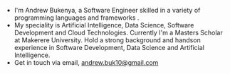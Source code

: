 - I'm Andrew Bukenya, a Software Engineer skilled in a variety of programming languages and frameworks .
- My speciality is Artificial Intelligence, Data Science, Software Development and Cloud Technologies. Currently I'm a Masters Scholar at Makerere University. Hold a strong background and handson experience in Software Development, Data Science and Artificial Intelligence.
- Get in touch via email, andrew.buk10@gmail.com

<!---
Andrkenya/Andrkenya is a ✨ special ✨ repository because its `README.md` (this file) appears on your GitHub profile.
You can click the Preview link to take a look at your changes.
--->
